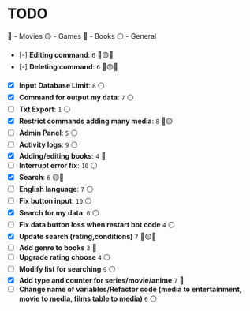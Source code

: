 # TODO

🔵 - Movies
🟡 - Games
🔴 - Books
⚪ - General

- [-] **Editing command**: `6` 🔵🟡🔴
- [-] **Deleting command**: `6` 🔵🟡🔴
- [x] **Input Database Limit**: `8` ⚪
- [x] **Command for output my data**: `7` ⚪
- [ ] **Txt Export**: `1` ⚪
- [x] **Restrict commands adding many media**: `8` 🔵🟡
- [ ] **Admin Panel**: `5` ⚪
- [ ] **Activity logs**: `9` ⚪
- [x] **Adding/editing books**: `4` 🔴
- [ ] **Interrupt error fix**: `10` ⚪
- [x] **Search**: `6` 🟡🔴
- [ ] **English language**: `7` ⚪
- [ ] **Fix button input**: `10` ⚪
- [x] **Search for my data**: `6` ⚪
- [ ] **Fix data button loss when restart bot code** `4` ⚪
- [x] **Update search (rating,conditions)** `7` 🔵🟡🔴
- [ ] **Add genre to books** `3` 🔴
- [ ] **Upgrade rating choose** `4` ⚪
- [ ] **Modify list for searching** `9` ⚪
- [x] **Add type and counter for series/movie/anime** `7` 🔵
- [ ] **Change name of variables/Refactor code (media to entertainment, movie to media, films table to media)** `6` ⚪
